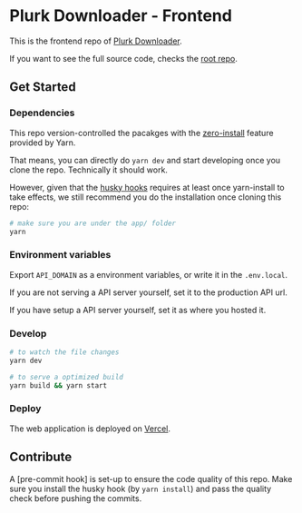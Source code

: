 # Plurk Downloader - Frontend

This is the frontend repo of [Plurk Downloader](https://plurk-downloader.vercel.app/).

If you want to see the full source code, checks the [root repo](https://github.com/cloudewu/Plurk-Downloader).

## Get Started

### Dependencies

This repo version-controlled the pacakges with the [zero-install](https://yarnpkg.com/features/zero-installs) feature provided by Yarn.

That means, you can directly do `yarn dev` and start developing once you clone the repo. Technically it should work.

However, given that the [husky hooks](https://typicode.github.io/husky/) requires at least once yarn-install to take effects, we still recommend you do the installation once cloning this repo:

```bash
# make sure you are under the app/ folder
yarn
```

### Environment variables

Export `API_DOMAIN` as a environment variables, or write it in the `.env.local`.

If you are not serving a API server yourself, set it to the production API url.

If you have setup a API server yourself, set it as where you hosted it.

### Develop

```bash
# to watch the file changes
yarn dev

# to serve a optimized build
yarn build && yarn start
```

### Deploy

The web application is deployed on [Vercel](https://vercel.com/).

## Contribute

A [pre-commit hook] is set-up to ensure the code quality of this repo. Make sure you install the husky hook (by `yarn install`) and pass the quality check before pushing the commits.
